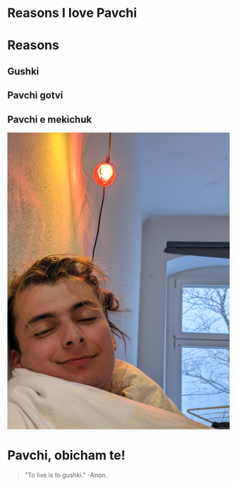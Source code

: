 # Reasons I love Pavchi

# Reasons
## Gushki
## Pavchi gotvi
## Pavchi e mekichuk

<!SLIDE>
![a picture of my Pavchi](pavchi.jpg)

# Pavchi, obicham te!
> "To live is to gushki." -Anon.
<!VIDEO FhGYaeJCn7Y>
